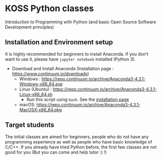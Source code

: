 # KOSS Python classes
Introduction to Programming with Python (and basic Open Source Software Development principles)


Installation and Environment setup
----------------------------------

It is highly recommended for beginners to install Anaconda. If you don't want to use it, please have `jupyter notebook` installed (Python 3).

- Download and Install Anaconda (Installation page : https://www.continuum.io/downloads)
  - Windows : https://repo.continuum.io/archive/Anaconda3-4.3.1-Windows-x86_64.exe
  - Linux (Ubuntu) : https://repo.continuum.io/archive/Anaconda3-4.3.1-Linux-x86_64.sh
    - Run this script using `bash`. See the [installation page](https://www.continuum.io/downloads)
  - macOS: https://repo.continuum.io/archive/Anaconda3-4.3.1-MacOSX-x86_64.pkg


Target students
---------------
The initial classes are aimed for beginners, people who do not have any programming experience as well as people who have basic knowledge of C/C++. If you already have tried Python before, the first few classes are not good for you (But you can come and help tutor :) !)
